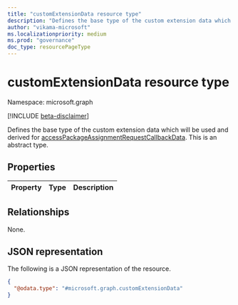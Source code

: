 ```yaml
---
title: "customExtensionData resource type"
description: "Defines the base type of the custom extension data which will be used and derived for custom extension callback data. This is an abstract type."
author: "vikama-microsoft"
ms.localizationpriority: medium
ms.prod: "governance"
doc_type: resourcePageType
---
```


# customExtensionData resource type

Namespace: microsoft.graph

[!INCLUDE [beta-disclaimer](../../includes/beta-disclaimer.md)]

Defines the base type of the custom extension data which will be used and derived for [accessPackageAssignmentRequestCallbackData](../resources/accessPackageAssignmentRequestCallbackData.md). This is an abstract type.

## Properties
|Property|Type|Description|
|:---|:---|:---|

## Relationships
None.

## JSON representation
The following is a JSON representation of the resource.
<!-- {
  "blockType": "resource",
  "@odata.type": "microsoft.graph.customExtensionData"
}
-->
``` json
{
  "@odata.type": "#microsoft.graph.customExtensionData"
}
```

